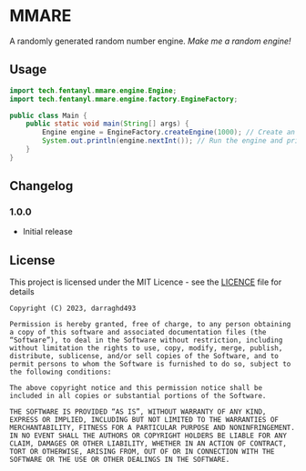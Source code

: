 # MMARE
A randomly generated random number engine.
*Make me a random engine!*

## Usage

```java
import tech.fentanyl.mmare.engine.Engine;
import tech.fentanyl.mmare.engine.factory.EngineFactory;

public class Main {
    public static void main(String[] args) {
        Engine engine = EngineFactory.createEngine(1000); // Create an engine with 1000 instructions
        System.out.println(engine.nextInt()); // Run the engine and print the result
    }
}
```

## Changelog
### 1.0.0
- Initial release

## License
This project is licensed under the MIT Licence - see the [LICENCE](LICENSE) file for details
```
Copyright (C) 2023, darraghd493

Permission is hereby granted, free of charge, to any person obtaining a copy of this software and associated documentation files (the “Software”), to deal in the Software without restriction, including without limitation the rights to use, copy, modify, merge, publish, distribute, sublicense, and/or sell copies of the Software, and to permit persons to whom the Software is furnished to do so, subject to the following conditions:

The above copyright notice and this permission notice shall be included in all copies or substantial portions of the Software.

THE SOFTWARE IS PROVIDED “AS IS”, WITHOUT WARRANTY OF ANY KIND, EXPRESS OR IMPLIED, INCLUDING BUT NOT LIMITED TO THE WARRANTIES OF MERCHANTABILITY, FITNESS FOR A PARTICULAR PURPOSE AND NONINFRINGEMENT. IN NO EVENT SHALL THE AUTHORS OR COPYRIGHT HOLDERS BE LIABLE FOR ANY CLAIM, DAMAGES OR OTHER LIABILITY, WHETHER IN AN ACTION OF CONTRACT, TORT OR OTHERWISE, ARISING FROM, OUT OF OR IN CONNECTION WITH THE SOFTWARE OR THE USE OR OTHER DEALINGS IN THE SOFTWARE.
```
